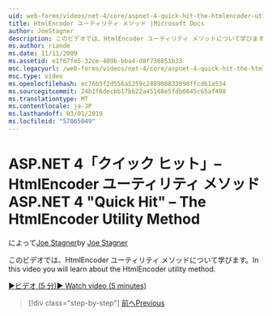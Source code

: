 ```yaml
---
uid: web-forms/videos/net-4/core/aspnet-4-quick-hit-the-htmlencoder-utility-method
title: HtmlEncoder ユーティリティ メソッド |Microsoft Docs
author: JoeStagner
description: このビデオでは、HtmlEncoder ユーティリティ メソッドについて学びます。
ms.author: riande
ms.date: 11/11/2009
ms.assetid: e1f67fe5-32ce-409b-bba4-d8f730851b33
msc.legacyurl: /web-forms/videos/net-4/core/aspnet-4-quick-hit-the-htmlencoder-utility-method
msc.type: video
ms.openlocfilehash: ec76b5f2d556a5259c288908833098ffcd61a534
ms.sourcegitcommit: 24b1f6decbb17bb22a45166e5fdb0845c65af498
ms.translationtype: MT
ms.contentlocale: ja-JP
ms.lasthandoff: 03/01/2019
ms.locfileid: "57065049"
---
```

<a name="aspnet-4-quick-hit--the-htmlencoder-utility-method"></a><span data-ttu-id="ee5c8-103">ASP.NET 4「クイック ヒット」– HtmlEncoder ユーティリティ メソッド</span><span class="sxs-lookup"><span data-stu-id="ee5c8-103">ASP.NET 4 "Quick Hit" – The HtmlEncoder Utility Method</span></span>
====================
<span data-ttu-id="ee5c8-104">によって[Joe Stagner](https://github.com/JoeStagner)</span><span class="sxs-lookup"><span data-stu-id="ee5c8-104">by [Joe Stagner](https://github.com/JoeStagner)</span></span>

<span data-ttu-id="ee5c8-105">このビデオでは、HtmlEncoder ユーティリティ メソッドについて学びます。</span><span class="sxs-lookup"><span data-stu-id="ee5c8-105">In this video you will learn about the HtmlEncoder utility method.</span></span>

[<span data-ttu-id="ee5c8-106">&#9654;ビデオ (5 分)</span><span class="sxs-lookup"><span data-stu-id="ee5c8-106">&#9654; Watch video (5 minutes)</span></span>](https://channel9.msdn.com/Blogs/ASP-NET-Site-Videos/aspnet-4-quick-hit-the-htmlencoder-utility-method)

> [!div class="step-by-step"]
> [<span data-ttu-id="ee5c8-107">前へ</span><span class="sxs-lookup"><span data-stu-id="ee5c8-107">Previous</span></span>](aspnet-4-quick-hit-predictable-client-ids.md)
